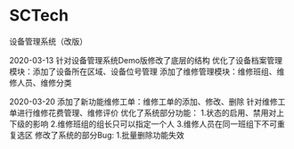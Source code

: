# SCTech
设备管理系统（改版）


2020-03-13 
针对设备管理系统Demo版修改了底层的结构
优化了设备档案管理模块：添加了设备所在区域、设备位号管理
添加了维修管理模块：维修班组、维修人员、维修分类

2020-03-20
添加了新功能维修工单：维修工单的添加、修改、删除
针对维修工单进行维修花费管理、维修评价
优化了系统部分功能：
	1.状态的启用、禁用对上下级的影响
	2.维修班组的组长只可以指定一个人
	3.维修人员在同一班组下不可重复选区
修改了系统的部分Bug:
	1.批量删除功能失效

